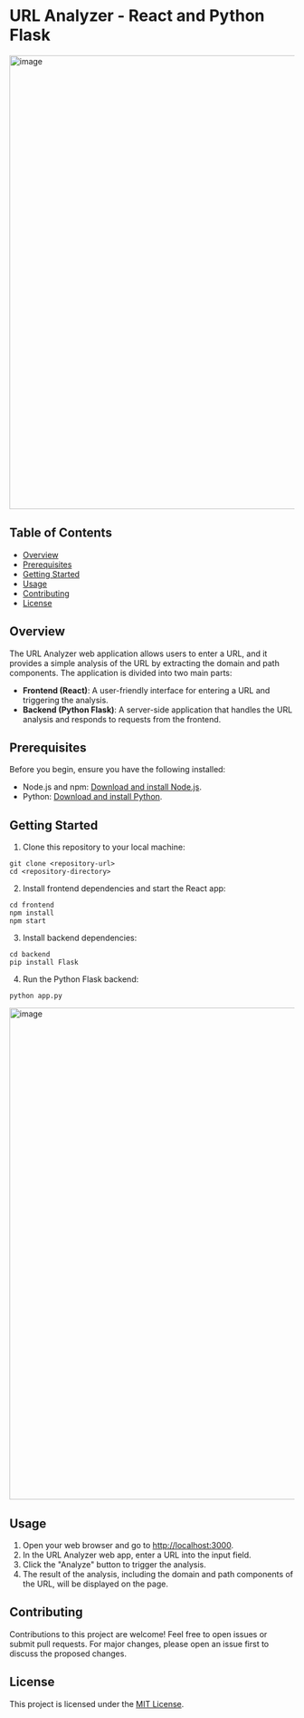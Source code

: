 

<h1>URL Analyzer - React and Python Flask</h1>


<img width="800" align="center" alt="image" src="https://github.com/AyushKumarBar/sentiment-analysis/assets/95698835/15330112-616a-493c-bffa-19e4fdb8643b">



<h2>Table of Contents</h2>
<ul>
    <li><a href="#overview">Overview</a></li>
    <li><a href="#prerequisites">Prerequisites</a></li>
    <li><a href="#getting-started">Getting Started</a></li>
    <li><a href="#usage">Usage</a></li>
    <li><a href="#contributing">Contributing</a></li>
    <li><a href="#license">License</a></li>
</ul>

<h2 id="overview">Overview</h2>

<p>The URL Analyzer web application allows users to enter a URL, and it provides a simple analysis of the URL by extracting the domain and path components. The application is divided into two main parts:</p>

<ul>
    <li><strong>Frontend (React)</strong>: A user-friendly interface for entering a URL and triggering the analysis.</li>
    <li><strong>Backend (Python Flask)</strong>: A server-side application that handles the URL analysis and responds to requests from the frontend.</li>
</ul>

<h2 id="prerequisites">Prerequisites</h2>

<p>Before you begin, ensure you have the following installed:</p>

<ul>
    <li>Node.js and npm: <a href="https://nodejs.org/" target="_blank">Download and install Node.js</a>.</li>
    <li>Python: <a href="https://www.python.org/downloads/" target="_blank">Download and install Python</a>.</li>
</ul>

<h2 id="getting-started">Getting Started</h2>

<ol>
    <li>Clone this repository to your local machine:</li>
</ol>

<pre><code>git clone &lt;repository-url&gt;
cd &lt;repository-directory&gt;</code></pre>

<ol start="2">
    <li>Install frontend dependencies and start the React app:</li>
</ol>

<pre><code>cd frontend
npm install
npm start</code></pre>

<ol start="3">
    <li>Install backend dependencies:</li>
</ol>

<pre><code>cd backend
pip install Flask</code></pre>

<ol start="4">
    <li>Run the Python Flask backend:</li>
</ol>

<pre><code>python app.py</code></pre>

<img width="867" alt="image" src="https://github.com/AyushKumarBar/sentiment-analysis/assets/95698835/44997894-e0cf-4105-ba21-aea5c0985cb2">



<h2 id="usage">Usage</h2>

<ol>
    <li>Open your web browser and go to <a href="http://localhost:3000" target="_blank">http://localhost:3000</a>.</li>
    <li>In the URL Analyzer web app, enter a URL into the input field.</li>
    <li>Click the "Analyze" button to trigger the analysis.</li>
    <li>The result of the analysis, including the domain and path components of the URL, will be displayed on the page.</li>
</ol>

<h2 id="contributing">Contributing</h2>

<p>Contributions to this project are welcome! Feel free to open issues or submit pull requests. For major changes, please open an issue first to discuss the proposed changes.</p>

<h2 id="license">License</h2>

<p>This project is licensed under the <a href="LICENSE">MIT License</a>.</p>
